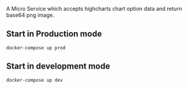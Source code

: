 A Micro Service which accepts highcharts chart option data and return base64 png image.

## Start in Production mode

```
docker-compose up prod
```

## Start in development mode

```
docker-compose up dev
```
